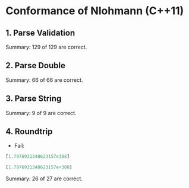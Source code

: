# Conformance of Nlohmann (C++11)

## 1. Parse Validation


Summary: 129 of 129 are correct.

## 2. Parse Double


Summary: 66 of 66 are correct.

## 3. Parse String


Summary: 9 of 9 are correct.

## 4. Roundtrip

* Fail:
~~~js
[1.7976931348623157e308]
~~~

~~~js
[1.7976931348623157e+308]
~~~


Summary: 26 of 27 are correct.

